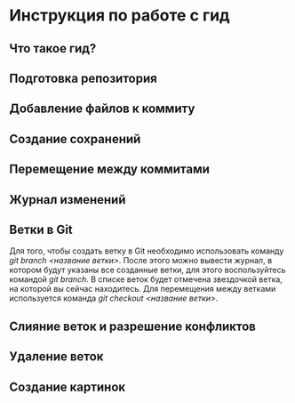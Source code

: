 # Инструкция по работе с гид

## Что такое гид?

## Подготовка репозитория

## Добавление файлов к коммиту

## Создание сохранений

## Перемещение между коммитами

## Журнал изменений

## Ветки в Git

Для того, чтобы создать ветку в Git необходимо использовать команду *git branch <название ветки>*. После этого можно вывести журнал, в котором будут указаны все созданные ветки, для этого воспользуйтесь командой *git branch*. В списке веток будет отмечена звездочкой ветка, на которой вы сейчас находитесь. Для перемещения между ветками используется команда *git checkout <название ветки>*.

## Слияние веток и разрешение конфликтов

## Удаление веток

## Создание картинок
